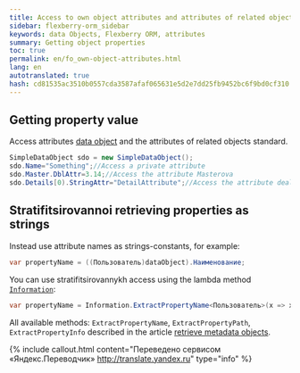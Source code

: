 ```yaml
--- 
title: Access to own object attributes and attributes of related objects 
sidebar: flexberry-orm_sidebar 
keywords: data Objects, Flexberry ORM, attributes 
summary: Getting object properties 
toc: true 
permalink: en/fo_own-object-attributes.html 
lang: en 
autotranslated: true 
hash: cd81535ac3510b0557cda3587afaf065631e5d2e7dd25fb9452bc6f9bd0cf310 
--- 
```


## Getting property value 

Access attributes [data object](fo_data-object.html) and the attributes of related objects standard. 

```csharp
SimpleDataObject sdo = new SimpleDataObject();
sdo.Name="Something";//Access a private attribute 
sdo.Master.DblAttr=3.14;//Access the attribute Masterova 
sdo.Details[0).StringAttr="DetailAttribute";//Access the attribute dealova 
``` 

## Stratifitsirovannoi retrieving properties as strings 

Instead use attribute names as strings-constants, for example: 

```csharp
var propertyName = ((Пользователь)dataObject).Наименование;
``` 

You can use stratifitsirovannykh access using the lambda method [`Information`](fo_methods-class-information.html): 

```csharp
var propertyName = Information.ExtractPropertyName<Пользователь>(x => x.Наименование);
``` 

All available methods: `ExtractPropertyName`, `ExtractPropertyPath`, `ExtractPropertyInfo` described in the article [retrieve metadata objects](fo_methods-class-information.html).


{% include callout.html content="Переведено сервисом «Яндекс.Переводчик» <http://translate.yandex.ru>" type="info" %}